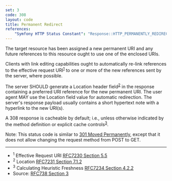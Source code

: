 ```yaml
---
set: 3
code: 308
layout: code
title: Permanent Redirect
references:
    "Symfony HTTP Status Constant": "Response::HTTP_PERMANENTLY_REDIRECT"
---
```


The target resource has been assigned a new permanent URI and any future
references to this resource ought to use one of the enclosed URIs.

Clients with link editing capabilities ought to automatically re-link
references to the effective request URI<sup>[1](#ref-1)</sup> to one or
more of the new references sent by the server, where possible.

The server SHOULD generate a Location header field<sup>[2](#ref-2)</sup>
in the response containing a preferred URI reference for the new
permanent URI. The user agent MAY use the Location field value for
automatic redirection. The server's response payload usually contains a
short hypertext note with a hyperlink to the new URI(s).

A 308 response is cacheable by default; i.e., unless otherwise indicated
by the method definition or explicit cache
controls<sup>[3](#ref-3)</sup>.

Note: This status code is similar to [301 Moved Permanently](/301),
except that it does not allow changing the request method from POST to
GET.

---

* <span id="ref-1"><sup>1</sup> Effective Request URI
[RFC7230 Section 5.5][2]</span>
* <span id="ref-2"><sup>2</sup> Location [RFC7231 Section 7.1.2][3]</span>
* <span id="ref-3"><sup>3</sup> Calculating Heuristic Freshness
[RFC7234 Section 4.2.2][4]</span>
* Source: [RFC738 Section 3][1]

[1]: <http://tools.ietf.org/html/rfc7538#section-3>
[2]: <http://tools.ietf.org/html/rfc7230#section-5.5>
[3]: <http://tools.ietf.org/html/rfc7231#section-7.1.2>
[4]: <http://tools.ietf.org/html/rfc7234#section-4.2.2>
